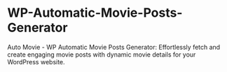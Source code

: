 # WP-Automatic-Movie-Posts-Generator
Auto Movie - WP Automatic Movie Posts Generator: Effortlessly fetch and create engaging movie posts with dynamic movie details for your WordPress website.
